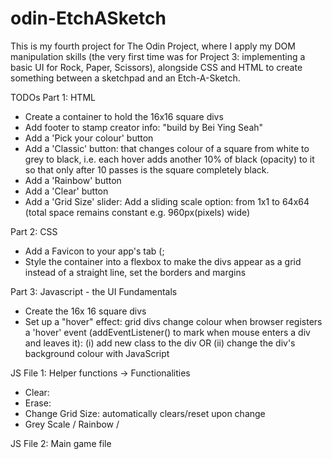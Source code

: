 # odin-EtchASketch

This is my fourth project for The Odin Project, where I apply my DOM manipulation skills (the very first time was for Project 3: implementing a basic UI for Rock, Paper, Scissors), alongside CSS and HTML to create something between a sketchpad and an Etch-A-Sketch.

TODOs
Part 1: HTML
- Create a container to hold the 16x16 square divs 
- Add footer to stamp creator info: "build by Bei Ying Seah"
- Add a 'Pick your colour' button
- Add a 'Classic' button: that changes colour of a square from white to grey to black, i.e. each hover adds another 10% of black  (opacity) to it so that only after 10 passes is the square completely black.
- Add a 'Rainbow' button
- Add a 'Clear' button
- Add a 'Grid Size' slider: Add a sliding scale option: from 1x1 to 64x64 (total space remains constant e.g. 960px(pixels) wide)


Part 2: CSS
- Add a Favicon to your app's tab (;
- Style the container into a flexbox to make the divs appear as a grid instead of a straight line, set the borders and margins


Part 3: Javascript - the UI
Fundamentals
- Create the 16x 16 square divs
- Set up a "hover" effect: grid divs change colour when browser registers a 'hover' event (addEventListener() to mark when mouse enters a div and leaves it): (i) add new class to the div OR (ii) change the div's background colour with JavaScript

JS File 1: Helper functions -> Functionalities
- Clear:
- Erase:
- Change Grid Size: automatically clears/reset upon change
- Grey Scale / Rainbow / 

JS File 2: Main game file